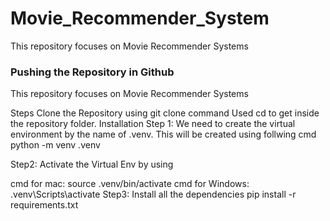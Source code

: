 # Movie_Recommender_System
This repository focuses on Movie Recommender Systems

### Pushing the Repository in Github
<!-- * git init
* git add .
* git commit -m "message"
* git push origin main -->

This repository focuses on Movie Recommender Systems

Steps
Clone the Repository using git clone command
Used cd<repo name> to get inside the repository folder.
Installation
Step 1: We need to create the virtual environment by the name of .venv. This will be created using follwing cmd python -m venv .venv

Step2: Activate the Virtual Env by using

cmd for mac: source .venv/bin/activate
cmd for Windows: .venv\Scripts\activate
Step3: Install all the dependencies pip install -r requirements.txt